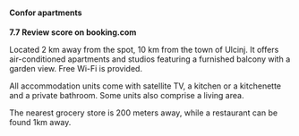 #### Confor apartments

**7.7 Review score on booking.com**

Located 2 km away from the spot, 10 km from the town of Ulcinj. It offers air-conditioned apartments and studios featuring a furnished balcony with a garden view. Free Wi-Fi is provided.

All accommodation units come with satellite TV, a kitchen or a kitchenette and a private bathroom. Some units also comprise a living area.

The nearest grocery store is 200 meters away, while a restaurant can be found 1km away.
